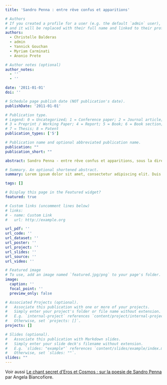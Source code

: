 ```yaml
---
title: 'Sandro Penna : entre rêve confus et apparitions'

# Authors
# If you created a profile for a user (e.g. the default `admin` user), write the username (folder name) here
# and it will be replaced with their full name and linked to their profile.
authors:
  - Christelle Balderas
  - admin
  - Yannick Gouchan
  - Myriam Carminati
  - Anonio Prete

# Author notes (optional)
author_notes:
  - ''
  - ''

date: '2011-01-01'
doi: ''

# Schedule page publish date (NOT publication's date).
publishDate: '2011-01-01'

# Publication type.
# Legend: 0 = Uncategorized; 1 = Conference paper; 2 = Journal article;
# 3 = Preprint / Working Paper; 4 = Report; 5 = Book; 6 = Book section;
# 7 = Thesis; 8 = Patent
publication_types: ['5']

# Publication name and optional abbreviated publication name.
publication: ""
publication_short: ""

abstract: Sandro Penna - entre rêve confus et apparitions, sous la direction de Christelle Balderas-Laignelet et Angela Biancofiore.<br> <b>Textes</b> de Christelle Balderas, Angela Biancofiore, Yannick Gouchan, Myriam Carminati, Anonio Prete. <br> <b>Traduction</b> du recueil  Rêve confus (Garzanti, 1980) par Christelle Balderas-Laignelet. <br> <b>Peintures</b> d’Angela Biancofiore. <br><br> Un hommage à la poésie de Sandro Penna, telle est la forme d’un livre collectif sur la poésie du ‘poète de la légèreté’, poète de l’amour et du chant, à contrecourant de la parole officielle, parole modeste qui se fait résonance, parole da la rencontre qui célèbre la beauté du monde. L’œuvre est immense dans son apparente simplicité, le poème se construit dans une musicalité incantatoire, la parole poétique se rapproche du sens et le suspend. Connaître et faire connaître la poésie de Penna est le but de cet ouvrage qui réunit les travaux de plusieurs chercheurs, les différentes lectures se croisent autour des axes essentiels de l’univers poétique de l’auteur. Pénétrer dans l’univers poétique de Penna signifie non seulement retrouver toute une tradition littéraire italienne, de Dante et Pétrarque jusqu’à Pascoli, Saba et Pasolini mais également entendre, ressentir ces affinités à fleur de peau avec Baudelaire, Rimbaud et Gide ; de manière secrète  ou parfois évidente, l’endécasyllabe structure de l’intérieur le chant, la transgression des règles de la prosodie se greffe sur le terrain d’une vaste tradition poétique. Pourtant, jamais le vers ne se présente en tant que forme pure ou artifice, son apparente simplicité renoue avec la réalité du monde, la poésie est au plus près de la vie. <br><br> <b>Prix 22 €</b> <br> Commande par e Mail <a href="mailto:info.cladole@free.fr">info.cladole@free.fr</a> <br> 7, rue de l’Aqueduc 34160 Castries   tél. 09 51 97 57 90.

# Summary. An optional shortened abstract.
summary: Lorem ipsum dolor sit amet, consectetur adipiscing elit. Duis posuere tellus ac convallis placerat. Proin tincidunt magna sed ex sollicitudin condimentum.

tags: []

# Display this page in the Featured widget?
featured: true

# Custom links (uncomment lines below)
# links:
# - name: Custom Link
#   url: http://example.org

url_pdf: ''
url_code: ''
url_dataset: ''
url_poster: ''
url_project: ''
url_slides: ''
url_source: ''
url_video: ''

# Featured image
# To use, add an image named `featured.jpg/png` to your page's folder.
image:
  caption: ''
  focal_point: ''
  preview_only: false

# Associated Projects (optional).
#   Associate this publication with one or more of your projects.
#   Simply enter your project's folder or file name without extension.
#   E.g. `internal-project` references `content/project/internal-project/index.md`.
#   Otherwise, set `projects: []`.
projects: []

# Slides (optional).
#   Associate this publication with Markdown slides.
#   Simply enter your slide deck's filename without extension.
#   E.g. `slides: "example"` references `content/slides/example/index.md`.
#   Otherwise, set `slides: ""`.
slides: ""
---
```


Voir aussi [Le chant secret d’Eros et Cosmos : sur la poesie de Sandro Penna](https://angela-biancofiore.netlify.app/en/publication/sandro-penna/) par Angela Biancofiore.